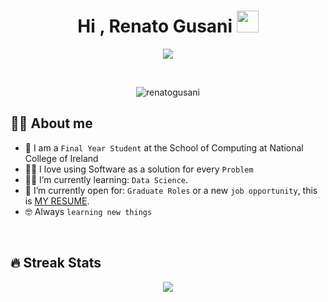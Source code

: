 <h1 align="center">Hi , Renato Gusani <img src="https://media.giphy.com/media/hvRJCLFzcasrR4ia7z/giphy.gif" width="35"></h1>
<p align="center">
  <a href="https://github.com/renatogusani/readme-typing-svg"><img src="https://readme-typing-svg.herokuapp.com?lines=Data+Science+Student;Python+Programmer;Always%20learning%20new%20things&center=true&width=500&height=50"></a>
</p>


<br>

<p align="center"> 
	<img src="https://komarev.com/ghpvc/?username=renatogusani&label=Profile%20views&color=0e75b6&style=plastic" alt="renatogusani" /> 
</p>



## :sassy_man:  About me
- :school: I am a `Final Year Student` at the School of Computing at National College of Ireland
- :technologist: I love using Software as a solution for every `Problem`
- :student: I’m currently learning: `Data Science`.
- :thinking: I’m currently open for: `Graduate Roles` or a new `job opportunity`, this is [MY RESUME](https://renatogusani.github.io).
- :nerd_face: Always `learning new things`

<br>

## 🔥 Streak Stats
<p align="center">
<img src="https://github-readme-streak-stats.herokuapp.com?user=renatogusani&theme=city-lights)](https://git.io/streak-stats)">
</p>

<br>
<br>
